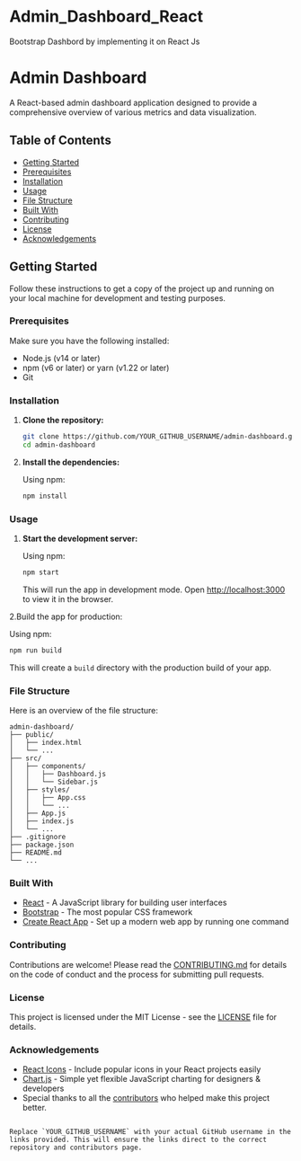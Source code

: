 # Admin_Dashboard_React
Bootstrap Dashbord by implementing it on React Js




# Admin Dashboard

A React-based admin dashboard application designed to provide a comprehensive overview of various metrics and data visualization.

## Table of Contents

- [Getting Started](#getting-started)
- [Prerequisites](#prerequisites)
- [Installation](#installation)
- [Usage](#usage)
- [File Structure](#file-structure)
- [Built With](#built-with)
- [Contributing](#contributing)
- [License](#license)
- [Acknowledgements](#acknowledgements)

## Getting Started

Follow these instructions to get a copy of the project up and running on your local machine for development and testing purposes.

### Prerequisites

Make sure you have the following installed:

- Node.js (v14 or later)
- npm (v6 or later) or yarn (v1.22 or later)
- Git

### Installation

1. **Clone the repository:**

   ```bash
   git clone https://github.com/YOUR_GITHUB_USERNAME/admin-dashboard.git
   cd admin-dashboard
   ```

2. **Install the dependencies:**

   Using npm:
   ```bash
   npm install
   ```


### Usage

1. **Start the development server:**

   Using npm:
   ```bash
   npm start
   ```

 

   This will run the app in development mode. Open [http://localhost:3000](http://localhost:3000) to view it in the browser.

2.Build the app for production:

   Using npm:
   ```bash
   npm run build
   ```

  

   This will create a `build` directory with the production build of your app.

### File Structure

Here is an overview of the file structure:

```
admin-dashboard/
├── public/
│   ├── index.html
│   └── ...
├── src/
│   ├── components/
│   │   ├── Dashboard.js
│   │   └── Sidebar.js
│   ├── styles/
│   │   ├── App.css
│   │   └── ...
│   ├── App.js
│   ├── index.js
│   └── ...
├── .gitignore
├── package.json
├── README.md
└── ...
```

### Built With

- [React](https://reactjs.org/) - A JavaScript library for building user interfaces
- [Bootstrap](https://getbootstrap.com/) - The most popular CSS framework
- [Create React App](https://create-react-app.dev/) - Set up a modern web app by running one command

### Contributing

Contributions are welcome! Please read the [CONTRIBUTING.md](CONTRIBUTING.md) for details on the code of conduct and the process for submitting pull requests.

### License

This project is licensed under the MIT License - see the [LICENSE](LICENSE) file for details.

### Acknowledgements

- [React Icons](https://react-icons.github.io/react-icons/) - Include popular icons in your React projects easily
- [Chart.js](https://www.chartjs.org/) - Simple yet flexible JavaScript charting for designers & developers
- Special thanks to all the [contributors](https://github.com/YOUR_GITHUB_USERNAME/admin-dashboard/graphs/contributors) who helped make this project better.
```

Replace `YOUR_GITHUB_USERNAME` with your actual GitHub username in the links provided. This will ensure the links direct to the correct repository and contributors page.
